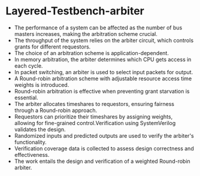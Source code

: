 # Layered-Testbench-arbiter


+ The performance of a system can be affected as the number of bus masters increases, making the arbitration scheme crucial.
+ The throughput of the system relies on the arbiter circuit, which controls grants for different requestors.
+ The choice of an arbitration scheme is application-dependent.
+ In memory arbitration, the arbiter determines which CPU gets access in each cycle.
+ In packet switching, an arbiter is used to select input packets for output.
+ A Round-robin arbitration scheme with adjustable resource access time weights is introduced.
+ Round-robin arbitration is effective when preventing grant starvation is essential.
+ The arbiter allocates timeshares to requestors, ensuring fairness through a Round-robin approach.
+ Requestors can prioritize their timeshares by assigning weights, allowing for fine-grained control.Verification using SystemVerilog validates the design.
+ Randomized inputs and predicted outputs are used to verify the arbiter's functionality.
+ Verification coverage data is collected to assess design correctness and effectiveness.
+ The work entails the design and verification of a weighted Round-robin arbiter.
